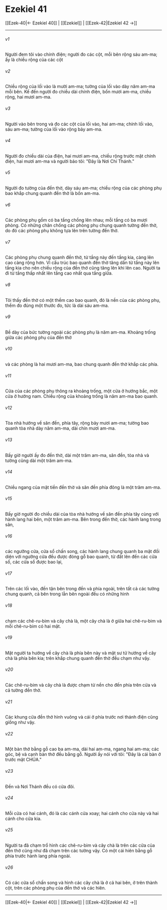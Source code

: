 # Ezekiel 41

[[Ezek-40|← Ezekiel 40]] | [[Ezekiel]] | [[Ezek-42|Ezekiel 42 →]]
***



###### v1 
Người đem tôi vào chính điện; người đo các cột, mỗi bên rộng sáu am-ma; ấy là chiều rộng của các cột 

###### v2 
Chiều rộng của lối vào là mười am-ma; tường của lối vào dày năm am-ma mỗi bên. Kế đến người đo chiều dài chính điện, bốn mươi am-ma, chiều rộng, hai mươi am-ma. 

###### v3 
Người vào bên trong và đo các cột của lối vào, hai am-ma; chính lối vào, sáu am-ma; tường của lối vào rộng bảy am-ma. 

###### v4 
Người đo chiều dài của điện, hai mươi am-ma, chiều rộng trước mặt chính điện, hai mươi am-ma và người bảo tôi: "Đây là Nơi Chí Thánh." 

###### v5 
Người đo tường của đền thờ, dày sáu am-ma; chiều rộng của các phòng phụ bao khắp chung quanh đền thờ là bốn am-ma. 

###### v6 
Các phòng phụ gồm có ba tầng chồng lên nhau; mỗi tầng có ba mươi phòng. Có những chân chống các phòng phụ chung quanh tường đền thờ, do đó các phòng phụ không tựa lên trên tường đền thờ. 

###### v7 
Các phòng phụ chung quanh đền thờ, từ tầng này đến tầng kia, càng lên cao càng rộng hơn. Vì cấu trúc bao quanh đền thờ tăng dần từ tầng này lên tầng kia cho nên chiều rộng của đền thờ cũng tăng lên khi lên cao. Người ta đi từ tầng thấp nhất lên tầng cao nhất qua tầng giữa. 

###### v8 
Tôi thấy đền thờ có một thềm cao bao quanh, đó là nền của các phòng phụ, thềm đo đúng một thước đo, tức là dài sáu am-ma. 

###### v9 
Bề dày của bức tường ngoài các phòng phụ là năm am-ma. Khoảng trống giữa các phòng phụ của đền thờ 

###### v10 
và các phòng là hai mươi am-ma, bao chung quanh đền thờ khắp các phía. 

###### v11 
Cửa của các phòng phụ thông ra khoảng trống, một cửa ở hướng bắc, một cửa ở hướng nam. Chiều rộng của khoảng trống là năm am-ma bao quanh. 

###### v12 
Tòa nhà hướng về sân đền, phía tây, rộng bảy mươi am-ma; tường bao quanh tòa nhà dày năm am-ma, dài chín mươi am-ma. 

###### v13 
Bấy giờ người ấy đo đền thờ, dài một trăm am-ma, sân đền, tòa nhà và tường cũng dài một trăm am-ma. 

###### v14 
Chiều ngang của mặt tiền đền thờ và sân đền phía đông là một trăm am-ma. 

###### v15 
Bấy giờ người đo chiều dài của tòa nhà hướng về sân đền phía tây cùng với hành lang hai bên, một trăm am-ma. Bên trong đền thờ, các hành lang trong sân, 

###### v16 
các ngưỡng cửa, cửa sổ chấn song, các hành lang chung quanh ba mặt đối diện với ngưỡng cửa đều được đóng gỗ bao quanh, từ đất lên đến các cửa sổ, các cửa sổ được bao lại, 

###### v17 
Trên các lối vào, đến tận bên trong đền và phía ngoài, trên tất cả các tường chung quanh, cả bên trong lẫn bên ngoài đều có những hình 

###### v18 
chạm các chê-ru-bim và cây chà là, một cây chà là ở giữa hai chê-ru-bim và mỗi chê-ru-bim có hai mặt. 

###### v19 
Mặt người ta hướng về cây chà là phía bên này và mặt sư tử hướng về cây chà là phía bên kia; trên khắp chung quanh đền thờ đều chạm như vậy. 

###### v20 
Các chê-ru-bim và cây chà là được chạm từ nền cho đến phía trên cửa và cả tường đền thờ. 

###### v21 
Các khung cửa đền thờ hình vuông và cái ở phía trước nơi thánh điện cũng giống như vậy. 

###### v22 
Một bàn thờ bằng gỗ cao ba am-ma, dài hai am-ma, ngang hai am-ma; các góc, bệ và cạnh bàn thờ đều bằng gỗ. Người ấy nói với tôi: "Đây là cái bàn ở trước mặt CHÚA." 

###### v23 
Đền và Nơi Thánh đều có cửa đôi. 

###### v24 
Mỗi cửa có hai cánh, đó là các cánh cửa xoay; hai cánh cho cửa này và hai cánh cho cửa kia. 

###### v25 
Người ta đã chạm trổ hình các chê-ru-bim và cây chà là trên các cửa của đền thờ cũng như đã chạm trên các tường vậy. Có một cái hiên bằng gỗ phía trước hành lang phía ngoài. 

###### v26 
Có các cửa sổ chấn song và hình các cây chà là ở cả hai bên, ở trên thành cột, trên các phòng phụ của đền thờ và các hiên.

***
[[Ezek-40|← Ezekiel 40]] | [[Ezekiel]] | [[Ezek-42|Ezekiel 42 →]]

